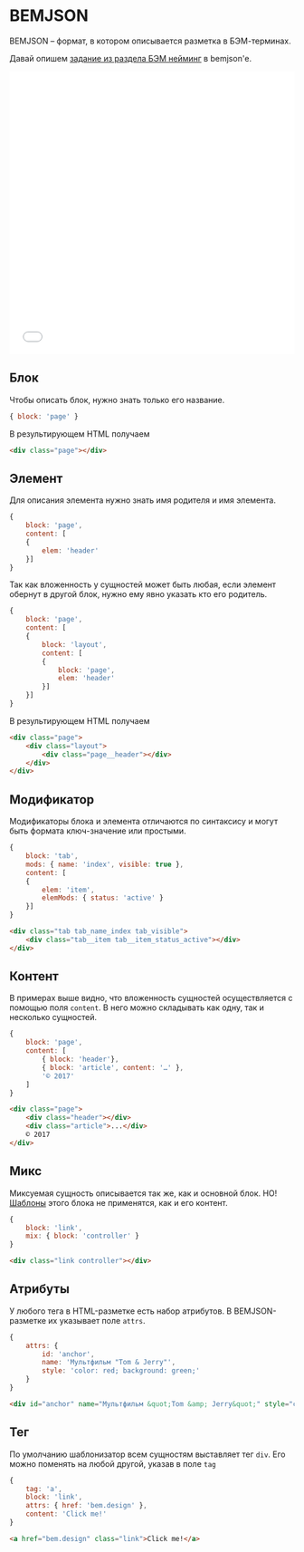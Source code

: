 # BEMJSON

BEMJSON – формат, в котором описывается разметка в БЭМ-терминах. 

Давай опишем [задание из раздела БЭМ нейминг](/doc/doc.html#/naming?id=Задание) в bemjson'е.

<iframe height='500' scrolling='no' title='BEMJSON. Теория 1' src='//codepen.io/bem_design/embed/67a82ac26b21dcfd27d0af62fdbb7f0b/?height=265&theme-id=0&default-tab=js,result&embed-version=2&editable=true' frameborder='no' allowtransparency='true' allowfullscreen='true' style='width: 100%;'>See the Pen <a href='https://codepen.io/bem_design/pen/67a82ac26b21dcfd27d0af62fdbb7f0b/'>BEMJSON. Теория 1</a> by BEM DESIGN (<a href='https://codepen.io/bem_design'>@bem_design</a>) on <a href='https://codepen.io'>CodePen</a>.
</iframe>

## Блок

Чтобы описать блок, нужно знать только его название.

```js
{ block: 'page' }
```

В результирующем HTML получаем

```html
<div class="page"></div>
```

## Элемент

Для описания элемента нужно знать имя родителя и имя элемента.

```js
{
	block: 'page',
	content: [
	{
		elem: 'header'
	}]
}
```

Так как вложенность у сущностей может быть любая, если элемент обернут в другой блок, нужно ему явно указать кто его родитель.

```js
{
	block: 'page',
	content: [
	{
		block: 'layout',
		content: [
		{
			block: 'page',
			elem: 'header'
		}]
	}]
}
```

В результирующем HTML получаем

```html
<div class="page">
	<div class="layout">
		<div class="page__header"></div>
	</div>
</div>
```

## Модификатор

Модификаторы блока и элемента отличаются по синтаксису и могут быть формата ключ-значение или простыми.

```js
{
	block: 'tab',
	mods: { name: 'index', visible: true },
	content: [
	{
		elem: 'item',
		elemMods: { status: 'active' }
	}]
}
```

```html
<div class="tab tab_name_index tab_visible">
	<div class="tab__item tab__item_status_active"></div>
</div>
```

## Контент

В примерах выше видно, что вложенность сущностей осуществляется с помощью поля `content`. В него можно складывать как одну, так и несколько сущностей.

```js
{
	block: 'page',
	content: [
		{ block: 'header'},
		{ block: 'article', content: '…' },
		'© 2017'
	]
}
```

```html
<div class="page">
	<div class="header"></div>
	<div class="article">...</div>
	© 2017
</div>
```

## Микс

Миксуемая сущность описывается так же, как и основной блок. НО! [Шаблоны](bemhtml.md) этого блока не применятся, как и его контент.

```js
{
	block: 'link',
	mix: { block: 'controller' }
}
```

```html
<div class="link controller"></div>
```

## Атрибуты

У любого тега в HTML-разметке есть набор атрибутов. В BEMJSON-разметке их указывает поле `attrs`.

```js
{
	attrs: {
		id: 'anchor',
		name: 'Мультфильм "Tom & Jerry"',
		style: 'color: red; background: green;'
	}
}
```

```html
<div id="anchor" name="Мультфильм &quot;Tom &amp; Jerry&quot;" style="color: red; background: green;"></div>
```

## Тег

По умолчанию шаблонизатор всем сущностям выставляет тег `div`. Его можно поменять на любой другой, указав в поле `tag`

```js
{
	tag: 'a',
	block: 'link',
	attrs: { href: 'bem.design' },
	content: 'Click me!'
}
```

```html
<a href="bem.design" class="link">Click me!</a>
```